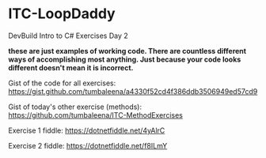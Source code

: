# ITC-LoopDaddy
DevBuild Intro to C# Exercises Day 2

**these are just examples of working code. There are countless different ways of accomplishing most anything. Just because your code looks different doesn't mean it is incorrect.**


Gist of the code for all exercises: https://gist.github.com/tumbaleena/a4330f52cd4f386ddb3506949ed57cd9

Gist of today's other exercise (methods): https://github.com/tumbaleena/ITC-MethodExercises



Exercise 1 fiddle: https://dotnetfiddle.net/4yAlrC

Exercise 2 fiddle: https://dotnetfiddle.net/f8ILmY
